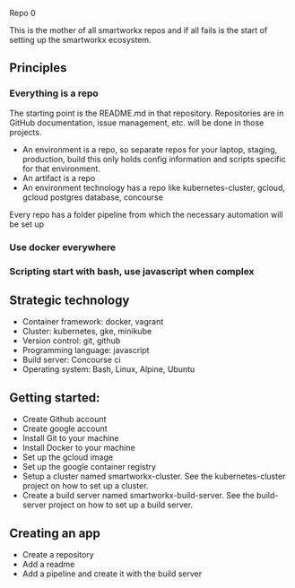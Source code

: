 Repo 0

This is the mother of all smartworkx repos and if all fails is the start of setting up the smartworkx ecosystem.

## Principles

### Everything is a repo

The starting point is the README.md in that repository. Repositories are in GitHub documentation, issue management, etc. will be done in those projects. 

- An environment is a repo, so separate repos for your laptop, staging, production, build this only holds config information and scripts specific for that environment.
- An artifact is a repo
- An environment technology has a repo like kubernetes-cluster, gcloud, gcloud postgres database, concourse

Every repo has a folder pipeline from which the necessary automation will be set up

### Use docker everywhere

### Scripting start with bash, use javascript when complex

## Strategic technology
- Container framework: docker, vagrant
- Cluster: kubernetes, gke, minikube
- Version control: git, github
- Programming language: javascript
- Build server: Concourse ci
- Operating system: Bash, Linux, Alpine, Ubuntu

## Getting started:
- Create Github account
- Create google account
- Install Git to your machine
- Install Docker to your machine
- Set up the gcloud image
- Set up the google container registry
- Setup a cluster named smartworkx-cluster. See the kubernetes-cluster project on how to set up a cluster.
- Create a build server named smartworkx-build-server. See the build-server project on how to set up a build server.
 
## Creating an app
- Create a repository
- Add a readme
- Add a pipeline and create it with the build server
